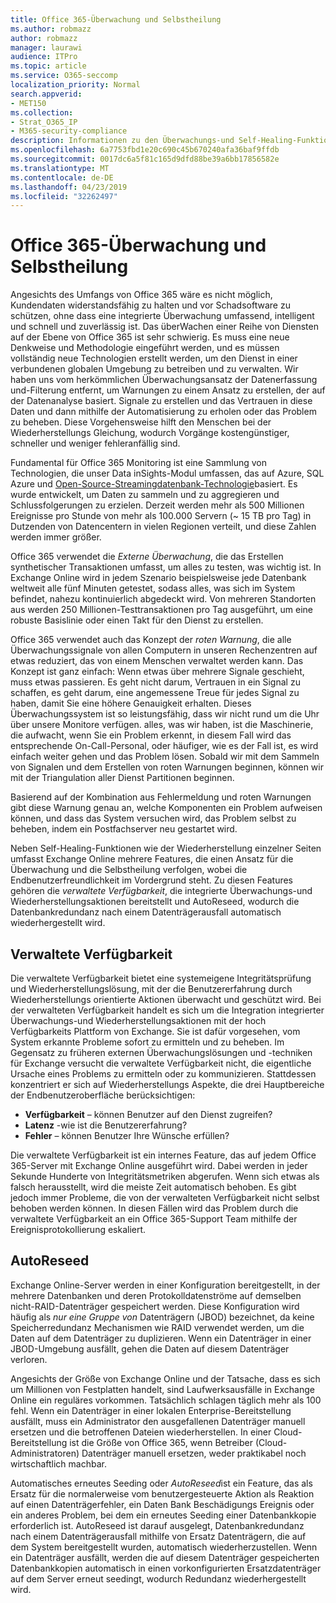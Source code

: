 ```yaml
---
title: Office 365-Überwachung und Selbstheilung
ms.author: robmazz
author: robmazz
manager: laurawi
audience: ITPro
ms.topic: article
ms.service: O365-seccomp
localization_priority: Normal
search.appverid:
- MET150
ms.collection:
- Strat_O365_IP
- M365-security-compliance
description: Informationen zu den Überwachungs-und Self-Healing-Funktionen von Office 365.
ms.openlocfilehash: 6a7753fbd1e20c690c45b670240afa36baf9ffdb
ms.sourcegitcommit: 0017dc6a5f81c165d9dfd88be39a6bb17856582e
ms.translationtype: MT
ms.contentlocale: de-DE
ms.lasthandoff: 04/23/2019
ms.locfileid: "32262497"
---
```

# <a name="office-365-monitoring-and-self-healing"></a>Office 365-Überwachung und Selbstheilung
Angesichts des Umfangs von Office 365 wäre es nicht möglich, Kundendaten widerstandsfähig zu halten und vor Schadsoftware zu schützen, ohne dass eine integrierte Überwachung umfassend, intelligent und schnell und zuverlässig ist. Das überWachen einer Reihe von Diensten auf der Ebene von Office 365 ist sehr schwierig. Es muss eine neue Denkweise und Methodologie eingeführt werden, und es müssen vollständig neue Technologien erstellt werden, um den Dienst in einer verbundenen globalen Umgebung zu betreiben und zu verwalten. Wir haben uns vom herkömmlichen Überwachungsansatz der Datenerfassung und-Filterung entfernt, um Warnungen zu einem Ansatz zu erstellen, der auf der Datenanalyse basiert. Signale zu erstellen und das Vertrauen in diese Daten und dann mithilfe der Automatisierung zu erholen oder das Problem zu beheben. Diese Vorgehensweise hilft den Menschen bei der Wiederherstellungs Gleichung, wodurch Vorgänge kostengünstiger, schneller und weniger fehleranfällig sind. 

Fundamental für Office 365 Monitoring ist eine Sammlung von Technologien, die unser Data inSights-Modul umfassen, das auf Azure, SQL Azure und [Open-Source-Streamingdatenbank-Technologie](http://cassandra.apache.org/)basiert. Es wurde entwickelt, um Daten zu sammeln und zu aggregieren und Schlussfolgerungen zu erzielen. Derzeit werden mehr als 500 Millionen Ereignisse pro Stunde von mehr als 100.000 Servern (~ 15 TB pro Tag) in Dutzenden von Datencentern in vielen Regionen verteilt, und diese Zahlen werden immer größer. 

Office 365 verwendet die *Externe Überwachung*, die das Erstellen synthetischer Transaktionen umfasst, um alles zu testen, was wichtig ist. In Exchange Online wird in jedem Szenario beispielsweise jede Datenbank weltweit alle fünf Minuten getestet, sodass alles, was sich im System befindet, nahezu kontinuierlich abgedeckt wird. Von mehreren Standorten aus werden 250 Millionen-Testtransaktionen pro Tag ausgeführt, um eine robuste Basislinie oder einen Takt für den Dienst zu erstellen. 

Office 365 verwendet auch das Konzept der *roten Warnung*, die alle Überwachungssignale von allen Computern in unseren Rechenzentren auf etwas reduziert, das von einem Menschen verwaltet werden kann. Das Konzept ist ganz einfach: Wenn etwas über mehrere Signale geschieht, muss etwas passieren. Es geht nicht darum, Vertrauen in ein Signal zu schaffen, es geht darum, eine angemessene Treue für jedes Signal zu haben, damit Sie eine höhere Genauigkeit erhalten. Dieses Überwachungssystem ist so leistungsfähig, dass wir nicht rund um die Uhr über unsere Monitore verfügen. alles, was wir haben, ist die Maschinerie, die aufwacht, wenn Sie ein Problem erkennt, in diesem Fall wird das entsprechende On-Call-Personal, oder häufiger, wie es der Fall ist, es wird einfach weiter gehen und das Problem lösen. Sobald wir mit dem Sammeln von Signalen und dem Erstellen von roten Warnungen beginnen, können wir mit der Triangulation aller Dienst Partitionen beginnen. 

Basierend auf der Kombination aus Fehlermeldung und roten Warnungen gibt diese Warnung genau an, welche Komponenten ein Problem aufweisen können, und dass das System versuchen wird, das Problem selbst zu beheben, indem ein Postfachserver neu gestartet wird. 

Neben Self-Healing-Funktionen wie der Wiederherstellung einzelner Seiten umfasst Exchange Online mehrere Features, die einen Ansatz für die Überwachung und die Selbstheilung verfolgen, wobei die Endbenutzerfreundlichkeit im Vordergrund steht. Zu diesen Features gehören die *verwaltete Verfügbarkeit*, die integrierte Überwachungs-und Wiederherstellungsaktionen bereitstellt und AutoReseed, wodurch die Datenbankredundanz nach einem Datenträgerausfall automatisch wiederhergestellt wird. 

## <a name="managed-availability"></a>Verwaltete Verfügbarkeit 
Die verwaltete Verfügbarkeit bietet eine systemeigene Integritätsprüfung und Wiederherstellungslösung, mit der die Benutzererfahrung durch Wiederherstellungs orientierte Aktionen überwacht und geschützt wird. Bei der verwalteten Verfügbarkeit handelt es sich um die Integration integrierter Überwachungs-und Wiederherstellungsaktionen mit der hoch Verfügbarkeits Plattform von Exchange. Sie ist dafür vorgesehen, vom System erkannte Probleme sofort zu ermitteln und zu beheben. Im Gegensatz zu früheren externen Überwachungslösungen und -techniken für Exchange versucht die verwaltete Verfügbarkeit nicht, die eigentliche Ursache eines Problems zu ermitteln oder zu kommunizieren. Stattdessen konzentriert er sich auf Wiederherstellungs Aspekte, die drei Hauptbereiche der Endbenutzeroberfläche berücksichtigen: 
- **Verfügbarkeit** – können Benutzer auf den Dienst zugreifen? 
- **Latenz** -wie ist die Benutzererfahrung? 
- **Fehler** – können Benutzer Ihre Wünsche erfüllen? 

Die verwaltete Verfügbarkeit ist ein internes Feature, das auf jedem Office 365-Server mit Exchange Online ausgeführt wird. Dabei werden in jeder Sekunde Hunderte von Integritätsmetriken abgerufen. Wenn sich etwas als falsch herausstellt, wird die meiste Zeit automatisch behoben. Es gibt jedoch immer Probleme, die von der verwalteten Verfügbarkeit nicht selbst behoben werden können. In diesen Fällen wird das Problem durch die verwaltete Verfügbarkeit an ein Office 365-Support Team mithilfe der Ereignisprotokollierung eskaliert. 

## <a name="autoreseed"></a>AutoReseed 
Exchange Online-Server werden in einer Konfiguration bereitgestellt, in der mehrere Datenbanken und deren Protokolldatenströme auf demselben nicht-RAID-Datenträger gespeichert werden. Diese Konfiguration wird häufig als *nur eine Gruppe von* Datenträgern (JBOD) bezeichnet, da keine Speicherredundanz Mechanismen wie RAID verwendet werden, um die Daten auf dem Datenträger zu duplizieren. Wenn ein Datenträger in einer JBOD-Umgebung ausfällt, gehen die Daten auf diesem Datenträger verloren. 

Angesichts der Größe von Exchange Online und der Tatsache, dass es sich um Millionen von Festplatten handelt, sind Laufwerksausfälle in Exchange Online ein reguläres vorkommen. Tatsächlich schlagen täglich mehr als 100 fehl. Wenn ein Datenträger in einer lokalen Enterprise-Bereitstellung ausfällt, muss ein Administrator den ausgefallenen Datenträger manuell ersetzen und die betroffenen Dateien wiederherstellen. In einer Cloud-Bereitstellung ist die Größe von Office 365, wenn Betreiber (Cloud-Administratoren) Datenträger manuell ersetzen, weder praktikabel noch wirtschaftlich machbar. 

Automatisches erneutes Seeding oder *AutoReseed*ist ein Feature, das als Ersatz für die normalerweise vom benutzergesteuerte Aktion als Reaktion auf einen Datenträgerfehler, ein Daten Bank Beschädigungs Ereignis oder ein anderes Problem, bei dem ein erneutes Seeding einer Datenbankkopie erforderlich ist. AutoReseed ist darauf ausgelegt, Datenbankredundanz nach einem Datenträgerausfall mithilfe von Ersatz Datenträgern, die auf dem System bereitgestellt wurden, automatisch wiederherzustellen. Wenn ein Datenträger ausfällt, werden die auf diesem Datenträger gespeicherten Datenbankkopien automatisch in einen vorkonfigurierten Ersatzdatenträger auf dem Server erneut seedingt, wodurch Redundanz wiederhergestellt wird. 